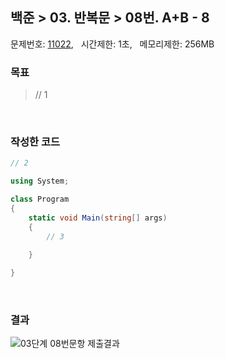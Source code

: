 
## 백준 > 03. 반복문 > 08번. A+B - 8    
문제번호: [11022](https://www.acmicpc.net/problem/11022), &nbsp; 시간제한: 1초, &nbsp; 메모리제한: 256MB

### 목표     
> // 1    

<br>

### 작성한 코드   

```cs
// 2

using System;

class Program
{
    static void Main(string[] args)
    {        
        // 3

    }
    
}
```

<br>

### 결과    

![03단계 08번문항 제출결과](result_08.png)